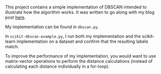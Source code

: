 This project contains a simple implementation of DBSCAN intended to illustrate how the algorithm works. It was written to go along with my blog post [here](http://mccormickml.com/2016/11/08/dbscan-clustering/).

My implementation can be found in `dbscan.py`. 

In `scikit-dbscan-example.py`, I run both my implementation and the scikit-learn implementation on a dataset and confirm that the resulting labels match.

To improve the performance of my implementation, you would want to use matrix-vector operations to perform the distance calculations (instead of calculating each distance individually in a for-loop). 